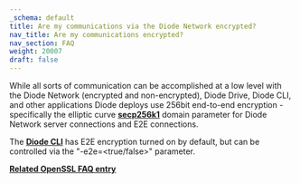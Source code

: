 ```yaml
---
_schema: default
title: Are my communications via the Diode Network encrypted?
nav_title: Are my communications encrypted?
nav_section: FAQ
weight: 20007
draft: false
---
```

While all sorts of communication can be accomplished at a low level with the Diode Network (encrypted and non-encrypted), Diode Drive, Diode CLI, and other applications Diode deploys use 256bit end-to-end encryption - specifically the elliptic curve [**secp256k1**](https://www.secg.org/sec2-v2.pdf) domain parameter for Diode Network server connections and E2E connections.

The [**Diode CLI**](https://cli.docs.diode.io/docs/features/cli-commands/)  has E2E encryption turned on by default, but can be controlled via the "-e2e=&lt;true/false&gt;" parameter.

<a href="https://network.docs.diode.io/docs/troubleshooting/inconsistency-issues-when-using-open-ssl/" target="_blank" rel="noopener"><strong>Related OpenSSL FAQ entry</strong></a>

&nbsp;
